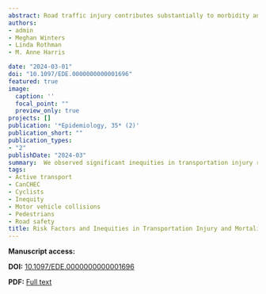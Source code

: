 ```yaml
---
abstract: Road traffic injury contributes substantially to morbidity and mortality. Canada stands out among developed countries in not conducting a national household travel survey, leading to a dearth of national transportation mode data and risk calculations that have appropriate denominators. Since traffic injuries are specific to the mode of travel used, these risk calculations should consider travel mode.  Census data on mode of commute is one of the few sources of these data for persons aged 15 and over. This study leveraged a national data linkage cohort, the Canadian Census Health and Environment Cohorts, that connects census sociodemographic and commute mode data with records of deaths and hospitalizations, enabling assessment of road traffic injury associations by indicators of mode of travel (commuter mode). We examined longitudinal (1996–2019) bicyclist, pedestrian, and motor vehicle occupant injury and fatality risk in the Canadian Census Health and Environment Cohorts by commuter mode and sociodemographic characteristics using Cox proportional hazards models within the working adult population.  We estimated positive associations between commute mode and same mode injury and fatality, particularly for bicycle commuters (hazard ratios for bicycling injury was 9.1 and for bicycling fatality was 11). Low-income populations and Indigenous people had increased injury risk across all modes. This study shows inequities in transportation injury risk in Canada and underscores the importance of adjusting for mode of travel when examining differences between population groups
authors:
- admin
- Meghan Winters
- Linda Rothman
- M. Anne Harris

date: "2024-03-01"
doi: "10.1097/EDE.0000000000001696"
featured: true
image:
  caption: ''
  focal_point: ""
  preview_only: true
projects: []
publication: '*Epidemiology, 35* (2)'
publication_short: ""
publication_types:
- "2"
publishDate: "2024-03"
summary:  We observed significant inequities in transportation injury risk requiring hospitalization, with higher incidence rates among low-income and Indigenous populations for injuries involving motor vehicle occupants, pedestrians, and cyclists 
tags:
- Active transport
- CanCHEC
- Cyclists
- Inequity
- Motor vehicle collisions
- Pedestrians
- Road safety
title: Risk Factors and Inequities in Transportation Injury and Mortality in the Canadian Census Health and Environment Cohorts (CanCHECs)
---
```


**Manuscript access:**

**DOI:** [10.1097/EDE.0000000000001696](https://doi.org/10.1097/EDE.0000000000001696)

**PDF:** [Full text](./manuscript.pdf) 
